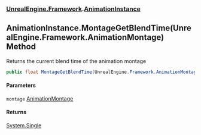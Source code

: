 ### [UnrealEngine.Framework](./UnrealEngine-Framework.md 'UnrealEngine.Framework').[AnimationInstance](./UnrealEngine-Framework-AnimationInstance.md 'UnrealEngine.Framework.AnimationInstance')
## AnimationInstance.MontageGetBlendTime(UnrealEngine.Framework.AnimationMontage) Method
Returns the current blend time of the animation montage  
```csharp
public float MontageGetBlendTime(UnrealEngine.Framework.AnimationMontage montage);
```
#### Parameters
<a name='UnrealEngine-Framework-AnimationInstance-MontageGetBlendTime(UnrealEngine-Framework-AnimationMontage)-montage'></a>
`montage` [AnimationMontage](./UnrealEngine-Framework-AnimationMontage.md 'UnrealEngine.Framework.AnimationMontage')  
  
#### Returns
[System.Single](https://docs.microsoft.com/en-us/dotnet/api/System.Single 'System.Single')  
